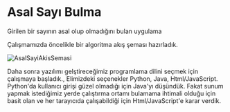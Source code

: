 # Asal Sayı Bulma
Girilen bir sayının asal olup olmadığını bulan uygulama

Çalışmamızda öncelikle bir algoritma akış şeması hazırladık.


![AsalSayiAkisSemasi](https://user-images.githubusercontent.com/93383609/139434632-60116f5f-8fc4-4589-9f09-044c9e982706.png)

Daha sonra yazılımı gelştireceğimiz programlama dilini seçmek için çalışmaya başladık.,
Elimizdeki seçenekler Python, Java, Html/JavaScript.
Python'da kullanıcı girişi güzel olmadığı için Java'yı düşündük. Fakat sunum yapmak istediğimiz yerde çalıştırma ortamı bulamama ihtimali olduğu için basit olan ve her tarayıcıda çalışabildiği için Html/JavaScript'e karar verdik.

